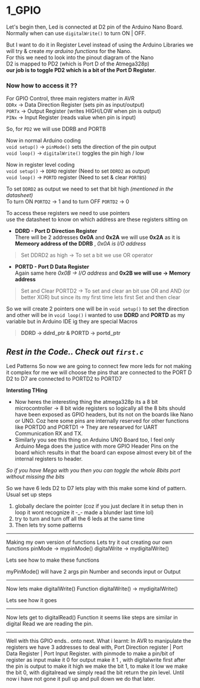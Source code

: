 # 1_GPIO
Let's begin then, Led is connected at D2 pin of the Arduino Nano Board.  
Normally when can use `digitalWrite()` to turn ON | OFF.

But I want to do it in Register Level instead of using the Arduino Libraries we will try & create _my arduino functions_ for the Nano.  
For this we need to look into the pinout diagram of the Nano   
D2 is mapped to PD2 (which is Port D of the Atmega328p)  
**our job is to toggle PD2 which is a bit of the Port D Register**.  

### Now how to access it ??  
For GPIO Control, three main registers matter in AVR  
`DDRx` -> Data Direction Register (sets pin as input/output)  
`PORTx` -> Output Register (writes HIGH/LOW when pin is output)  
`PINx` -> Input Register (reads value when pin is input)  

So, for `PD2` we will use DDRB and PORTB

Now in normal Arduino coding  
`void setup()` -> `pinMode()` sets the direction of the pin output    
`void loop()` -> `digitalWrite()` toggles the pin high / low  

Now in register level coding   
`void setup()` -> `DDRD` register (Need to set `DDRD2` as output)   
`void loop()` -> `PORTD` register (Need to set & clear `PORTB5`)  

To set `DDRD2` as output we need to set that bit high _(mentioned in the datasheet)_  
To turn ON `PORTD2` -> 1 and to turn OFF `PORTD2` -> 0  

To access these registers we need to use pointers  
use the datasheet to know on which address are these registers sitting on   

* **DDRD - Port D Direction Register**   
There will be 2 addresses **0x0A** and **0x2A** we will use **0x2A** as it is **Memeory address of the DDRB** , _0x0A is I/O address_  
> Set DDRD2 as high -> To set a bit we use OR operator 

* **PORTD - Port D Data Register**  
Again same here _0x0B -> I/O address_ and **0x2B we will use -> Memory address**  
> Set and Clear PORTD2 -> To set and clear an bit use OR and AND (or better XOR) but since its my first time lets first Set and then clear  

So we will create 2 pointers one will be in `void setup()` to set the direction and other will be in `void loop()`
i wanted to use **DDRD** and **PORTD** as my variable but in Arduino IDE ig they are special Macros 
> **DDRD -> ddrd_ptr & PORTD -> portd_ptr**

_**Rest in the Code.. Check out `first.c`**_
------
Led Patterns 
So now we are going to connect few more leds 
for not making it complex for me we will choose the pins that are connected to the PORT D
D2 to D7 are connected to PORTD2 to PORTD7

**Intersting THing**
- Now heres the interesting thing the atmega328p its a 8 bit microcontroller -> 8 bit wide registers so logically all the 8 bits should have been exposed as GPIO headers, but its not on the boards like Nano or UNO. Coz here some pins are internally reserved for other functions like PORTD0 and PORTD1 -> They are researved for UART Communication RX and TX.
- Similarly you see this thing on Arduino UNO Board too, I feel only Arduino Mega does the justice with more GPIO Header Pins on the board which results in that the board can expose almost every bit of the internal registers to header.

_So if you have Mega with you then you can toggle the whole 8bits port without missing the bits_

So we have 6 leds D2 to D7 lets play with this make some kind of pattern. Usual set up steps
1. globally declare the pointer (coz if you just declare it in setup then in loop it wont recognize it -_- made a blunder last time lol)
2. try to turn and turn off all the 6 leds at the same time
3. Then lets try some patterns 

----------------------------------------------------------------------------------------
Making my own version of functions 
Lets try it out creating our own functions
pinMode -> mypinMode()
digitalWrite -> mydigitalWrite()

Lets see how to make these functions

myPinMode() will have 2 args pin Number and seconds input or Output

-----------------------------------------------------------------------------------------
Now lets make digitalWrite() Function 
digitalWrite() -> mydigitalWrite()

Lets see how it goes

------------------------------------------------------------------------------------------
Now lets get to digitalRead() Function 
it seems like steps are similar
in digital Read we are reading the pin. 

----------------------------------------------------------------------------------------
Well with this GPIO ends.. onto next. 
What i learnt: In AVR to manipulate the registers we have 3 addresses to deal with, Port Direction register | Port Data Register | Port Input Register. with pinmode to make a pin/bit of register as input make it 0 for output make it 1 , with digitalwrite first after the pin is output to make it high we make the bit 1, to make it low  we make the bit 0, with digitalread we simply read the bit return the pin level. Until now i have not gone it pull up and pull down we do that later.
